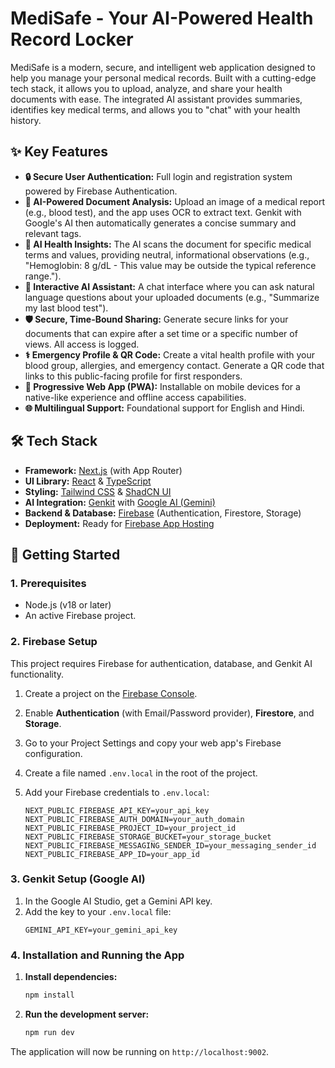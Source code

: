 # MediSafe - Your AI-Powered Health Record Locker

MediSafe is a modern, secure, and intelligent web application designed to help you manage your personal medical records. Built with a cutting-edge tech stack, it allows you to upload, analyze, and share your health documents with ease. The integrated AI assistant provides summaries, identifies key medical terms, and allows you to "chat" with your health history.

## ✨ Key Features

- **🔒 Secure User Authentication:** Full login and registration system powered by Firebase Authentication.
- **📄 AI-Powered Document Analysis:** Upload an image of a medical report (e.g., blood test), and the app uses OCR to extract text. Genkit with Google's AI then automatically generates a concise summary and relevant tags.
- **🧬 AI Health Insights:** The AI scans the document for specific medical terms and values, providing neutral, informational observations (e.g., "Hemoglobin: 8 g/dL - This value may be outside the typical reference range.").
- **🤖 Interactive AI Assistant:** A chat interface where you can ask natural language questions about your uploaded documents (e.g., "Summarize my last blood test").
- **🛡️ Secure, Time-Bound Sharing:** Generate secure links for your documents that can expire after a set time or a specific number of views. All access is logged.
- **⚕️ Emergency Profile & QR Code:** Create a vital health profile with your blood group, allergies, and emergency contact. Generate a QR code that links to this public-facing profile for first responders.
- **📱 Progressive Web App (PWA):** Installable on mobile devices for a native-like experience and offline access capabilities.
- **🌐 Multilingual Support:** Foundational support for English and Hindi.

## 🛠️ Tech Stack

- **Framework:** [Next.js](https://nextjs.org/) (with App Router)
- **UI Library:** [React](https://react.dev/) & [TypeScript](https://www.typescriptlang.org/)
- **Styling:** [Tailwind CSS](https://tailwindcss.com/) & [ShadCN UI](https://ui.shadcn.com/)
- **AI Integration:** [Genkit](https://firebase.google.com/docs/genkit) with [Google AI (Gemini)](https://ai.google.dev/)
- **Backend & Database:** [Firebase](https://firebase.google.com/) (Authentication, Firestore, Storage)
- **Deployment:** Ready for [Firebase App Hosting](https://firebase.google.com/docs/app-hosting)

## 🚀 Getting Started

### 1. Prerequisites

- Node.js (v18 or later)
- An active Firebase project.

### 2. Firebase Setup

This project requires Firebase for authentication, database, and Genkit AI functionality.

1.  Create a project on the [Firebase Console](https://console.firebase.google.com/).
2.  Enable **Authentication** (with Email/Password provider), **Firestore**, and **Storage**.
3.  Go to your Project Settings and copy your web app's Firebase configuration.
4.  Create a file named `.env.local` in the root of the project.
5.  Add your Firebase credentials to `.env.local`:

    ```env
    NEXT_PUBLIC_FIREBASE_API_KEY=your_api_key
    NEXT_PUBLIC_FIREBASE_AUTH_DOMAIN=your_auth_domain
    NEXT_PUBLIC_FIREBASE_PROJECT_ID=your_project_id
    NEXT_PUBLIC_FIREBASE_STORAGE_BUCKET=your_storage_bucket
    NEXT_PUBLIC_FIREBASE_MESSAGING_SENDER_ID=your_messaging_sender_id
    NEXT_PUBLIC_FIREBASE_APP_ID=your_app_id
    ```

### 3. Genkit Setup (Google AI)

1.  In the Google AI Studio, get a Gemini API key.
2.  Add the key to your `.env.local` file:
    ```env
    GEMINI_API_KEY=your_gemini_api_key
    ```
    
### 4. Installation and Running the App

1.  **Install dependencies:**
    ```bash
    npm install
    ```
2.  **Run the development server:**
    ```bash
    npm run dev
    ```

The application will now be running on `http://localhost:9002`.
